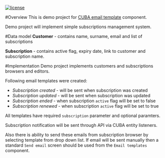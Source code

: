 [![license](https://img.shields.io/badge/license-Apache%20License%202.0-blue.svg?style=flat)](http://www.apache.org/licenses/LICENSE-2.0)

#Overview
This is demo project for [CUBA email template](https://github.com/cuba-platform/emailtemplate-addon) component.

Demo project will implement simple subscriptions management system.

#Data model
**Customer** - contains name, surname, email and list of subscriptions

**Subscription** - contains active flag, expiry date, link to customer and subscription name.

#Implementation
Demo project implements customers and subscriptions browsers and editors.

Following email templates were created:

- *Subscription created* - will be sent when subscription was created
- *Subscription updated* - will be sent when subscription was updated
- *Subscription ended* - when subscription `active` flag will be set to false
- *Subscription renewed* - when subscription `active` flag will be set to true

All templates have required `subscription` parameter and optional paramters.

Subscription notification will be sent through API via CUBA entity listeners.

Also there is ability to send these emails from subscription browser by selecting template from drop down list. If email will be sent manually then a standard `Send email` screen should be used from the `Email templates` component.